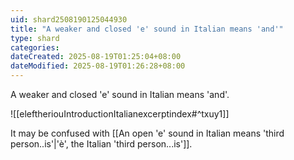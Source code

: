 ```yaml
---
uid: shard2508190125044930
title: "A weaker and closed 'e' sound in Italian means 'and'"
type: shard
categories:
dateCreated: 2025-08-19T01:25:04+08:00
dateModified: 2025-08-19T01:26:28+08:00
---
```

A weaker and closed 'e' sound in Italian means 'and'.

![[eleftheriouIntroductionItalianexcerptindex#^txuy1]]

It may be confused with [[An open 'e' sound in Italian means 'third person..is'|'è', the Italian 'third person...is']].